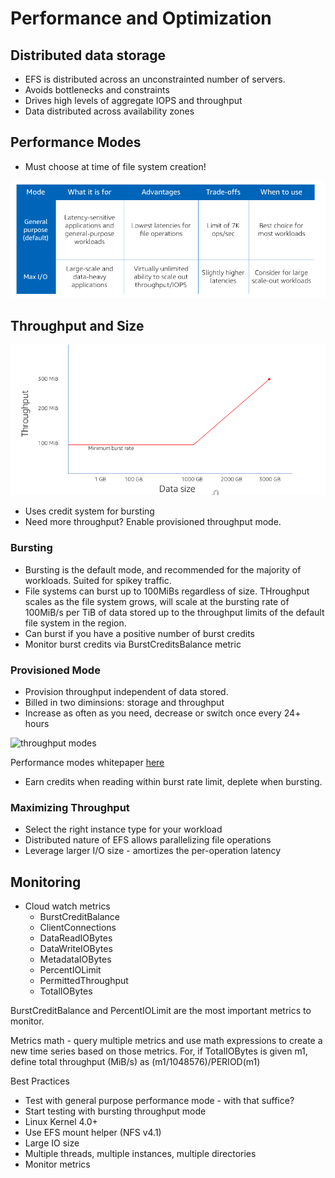 # Performance and Optimization

## Distributed data storage

* EFS is distributed across an unconstrainted number of servers.
* Avoids bottlenecks and constraints
* Drives high levels of aggregate IOPS and throughput
* Data distributed across availability zones

## Performance Modes

* Must choose at time of file system creation!

![performance modes](./perf.png)

## Throughput and Size

![throughput in relation to size](./tput.png)

* Uses credit system for bursting
* Need more throughput? Enable provisioned throughput mode.

### Bursting

* Bursting is the default mode, and recommended for the majority of workloads. Suited for spikey traffic.
* File systems can burst up to 100MiBs regardless of size. THroughput scales as the file system grows, will scale at the bursting rate of 100MiB/s per TiB of data stored up to the throughput limits of the default file system in the region.
* Can burst if you have a positive number of burst credits
* Monitor burst credits via BurstCreditsBalance metric

### Provisioned Mode

* Provision throughput independent of data stored.
* Billed in two diminsions: storage and throughput
* Increase as often as you need, decrease or switch once every 24+ hours

![throughput modes](./tputmodes.png)

Performance modes whitepaper [here](https://aws.amazon.com/efs/choosing-your-performance-mode/)

* Earn credits when reading within burst rate limit, deplete when bursting.

### Maximizing Throughput

* Select the right instance type for your workload
* Distributed nature of EFS allows parallelizing file operations
* Leverage larger I/O size - amortizes the per-operation latency

## Monitoring

* Cloud watch metrics
    * BurstCreditBalance
    * ClientConnections
    * DataReadIOBytes
    * DataWriteIOBytes
    * MetadataIOBytes
    * PercentIOLimit
    * PermittedThroughput
    * TotalIOBytes

BurstCreditBalance and PercentIOLimit are the most important metrics to monitor.

Metrics math - query multiple metrics and use math expressions to create a new time series based on those metrics. For, if TotalIOBytes is given m1, define total throughput (MiB/s) as (m1/1048576)/PERIOD(m1)

Best Practices

* Test with general purpose performance mode - with that suffice?
* Start testing with bursting throughput mode
* Linux Kernel 4.0+
* Use EFS mount helper (NFS v4.1)
* Large IO size
* Multiple threads, multiple instances, multiple directories
* Monitor metrics
